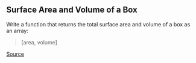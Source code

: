 ## Surface Area and Volume of a Box

Write a function that returns the total surface area and volume of a box as an array: 

> [area, volume]

[Source](https://www.codewars.com/kata/565f5825379664a26b00007c/train/python)